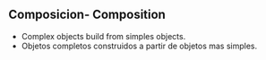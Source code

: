 ## Composicion- Composition

- Complex objects build from simples objects.
- Objetos completos construidos a partir de objetos mas simples.
